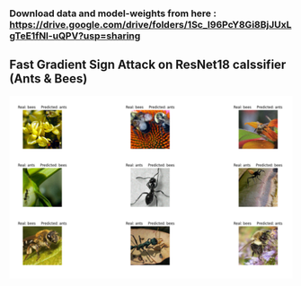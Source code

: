 ### Download data and model-weights from here : https://drive.google.com/drive/folders/1Sc_l96PcY8Gi8BjJUxLgTeE1fNl-uQPV?usp=sharing

## Fast Gradient Sign Attack on ResNet18 calssifier (Ants & Bees)
![alt text](https://github.com/AstitvaSri/FGSM_attack_on_ResNet18/blob/main/ants-vs-bees.png)
